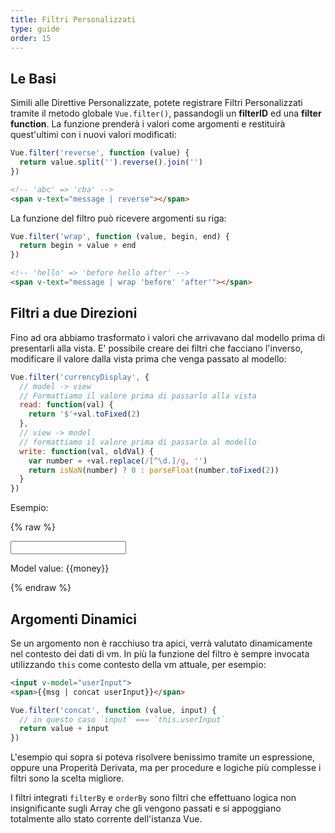 ```yaml
---
title: Filtri Personalizzati
type: guide
order: 15
---
```


## Le Basi

Simili alle Direttive Personalizzate, potete registrare Filtri Personalizzati tramite il metodo globale `Vue.filter()`, passandogli un **filterID** ed una **filter function**. La funzione prenderà i valori come argomenti e restituirà quest'ultimi con i nuovi valori modificati:

``` js
Vue.filter('reverse', function (value) {
  return value.split('').reverse().join('')
})
```

``` html
<!-- 'abc' => 'cba' -->
<span v-text="message | reverse"></span>
```

La funzione del filtro può ricevere argomenti su riga:

``` js
Vue.filter('wrap', function (value, begin, end) {
  return begin + value + end
})
```

``` html
<!-- 'hello' => 'before hello after' -->
<span v-text="message | wrap 'before' 'after'"></span>
```

## Filtri a due Direzioni

Fino ad ora abbiamo trasformato i valori che arrivavano dal modello prima di presentarli alla vista. E' possibile creare dei filtri che facciano l'inverso, modificare il valore dalla vista prima che venga passato al modello:

``` js
Vue.filter('currencyDisplay', {
  // model -> view
  // Formattiamo il valore prima di passarlo alla vista
  read: function(val) {
    return '$'+val.toFixed(2)
  },
  // view -> model
  // formattiamo il valore prima di passarlo al modello
  write: function(val, oldVal) {
    var number = +val.replace(/[^\d.]/g, '')
    return isNaN(number) ? 0 : parseFloat(number.toFixed(2))
  }
})
```

Esempio:

{% raw %}
<div id="two-way-filter-demo" class="demo">
  <input type="text" v-model="money | currencyDisplay">
  <p>Model value: {{money}}</p>
</div>
<script>
new Vue({
  el: '#two-way-filter-demo',
  data: {
    money: 123.45
  },
  filters: {
    currencyDisplay: {
      read: function(val) {
        return '$'+val.toFixed(2)
      },
      write: function(val, oldVal) {
        var number = +val.replace(/[^\d.]/g, '')
        return isNaN(number) ? 0 : parseFloat(number.toFixed(2))
      }
    }
  }
})
</script>
{% endraw %}

## Argomenti Dinamici

Se un argomento non è racchiuso tra apici, verrà valutato dinamicamente nel contesto dei dati di vm. In più la funzione del filtro è sempre invocata utilizzando `this` come contesto della vm attuale, per esempio:

``` html
<input v-model="userInput">
<span>{{msg | concat userInput}}</span>
```

``` js
Vue.filter('concat', function (value, input) {
  // in questo caso `input` === `this.userInput`
  return value + input
})
```

L'esempio qui sopra si poteva risolvere benissimo tramite un espressione, oppure una Properità Derivata, ma per procedure e logiche più complesse i filtri sono la scelta migliore.

I filtri integrati `filterBy` e `orderBy` sono filtri che effettuano logica non insignificante sugli Array che gli vengono passati e si appoggiano totalmente allo stato corrente dell'istanza Vue.
